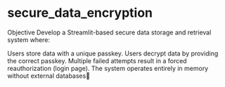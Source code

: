 # secure_data_encryption
Objective
Develop a Streamlit-based secure data storage and retrieval system where:

Users store data with a unique passkey.
Users decrypt data by providing the correct passkey.
Multiple failed attempts result in a forced reauthorization (login page).
The system operates entirely in memory without external databases🔹
